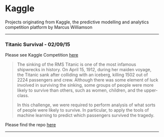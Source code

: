 # Kaggle
Projects originating from Kaggle, the predictive modelling and analytics competition platform by Marcus Williamson

---
### Titanic Survival - 02/09/15

Please see Kaggle Competition [here](https://www.kaggle.com/c/titanic)

>The sinking of the RMS Titanic is one of the most infamous shipwrecks in history.  On April 15, 1912, during her maiden voyage, the Titanic sank after colliding with an iceberg, killing 1502 out of 2224 passengers and crew. Although there was some element of luck involved in surviving the sinking, some groups of people were more likely to survive than others, such as women, children, and the upper-class.
>
>In this challenge, we were required to perform analysis of what sorts of people were likely to survive. In particular, to apply the tools of machine learning to predict which passengers survived the tragedy.

Please find the repo [here](https://github.com/mw572/Kaggle/tree/master/Titanic%20Survival%20Model)

---
